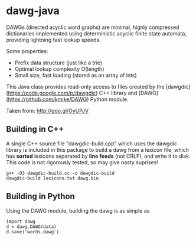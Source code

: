 dawg-java
=========

DAWGs (directed acyclic word graphs) are minimal, highly compressed dictionaries implemented using deterministic acyclic finite state automata, providing lightning fast lookup speeds.

Some properties:
- Prefix data structure (just like a trie)
- Optimal lookup complexity O(length)
- Small size, fast loading (stored as an array of ints)

This Java class provides read-only access to files created by the [dawgdic] (https://code.google.com/p/dawgdic) C++ library and [DAWG] (https://github.com/kmike/DAWG) Python module.

Taken from: http://goo.gl/OyUPJV

Building in C++
---------------
A single C++ source file "dawgdic-build.cpp" which uses the dawgdic library is included in this package to build a dawg from a lexicon file, which has **sorted** lexicons separated by **line feeds** (not CRLF), and write it to disk. This code is not rigorously tested, so may give nasty suprises!

	g++ -O3 dawgdic-build.cc -o dawgdic-build
	dawgdic-build lexicons.txt dawg.bin


Building in Python
------------------
Using the DAWG module, building the dawg is as simple as

	import dawg
	d = dawg.DAWG(data)
	d.save('words.dawg')
